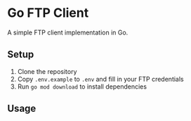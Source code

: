 # Go FTP Client

A simple FTP client implementation in Go.

## Setup

1. Clone the repository
2. Copy `.env.example` to `.env` and fill in your FTP credentials
3. Run `go mod download` to install dependencies

## Usage
